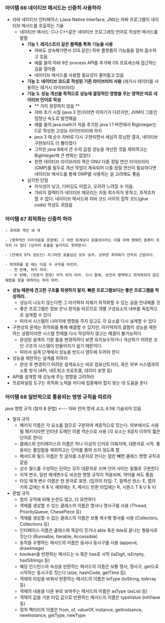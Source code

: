 ### 아이템 66 네이티브 메서드는 신중히 사용하라
- 자바 네이티브 인터페이스 (Java Native Interface, JNI)는 자바 프로그램이 네이티브 메서드를 호출하는 기술
  - 네이티브 메서드: C나 C++같은 네이티브 프로그래밍 언어로 작성한 메서드를 말함
    - **기능 1. 레지스트리 같은 플랙폼 특화 기능을 사용**
      - 자바도 성숙해가면서 (OS 같은) 하부 플랫폼의 기능들을 점차 흡수하고 있음
      - 예를 들어 자바 9은 process API를 추가해 OS 프로세스에 접근하는 길을 열어줌
      - 네이티브 메서드를 사용할 필요성이 줄어들고 있음
    - **기능 2. 네이티브 코드로 작성된 기존 라이브러리 사용** (레거시 데이터를 사용하는 레거시 라이브러리)
    - **기능 3. 성능 개선을 목적으로 성능에 결정적인 영향을 주는 영역만 따로 네이티브 언어로 작성**
      - ** 거의 권장하지 않음 **
      - 자바 초기 시절 (java 3 전)이라면 이야기가 다르지만, JVM이 그동안 엄청난 속도로 발전해옴
      - 예를 들어 java.math가 처음 추가된 java 1.1 버전에서 BigInteger는 C로 작성한 고성능 라이브러리에 의지
      - java 3 때 순수 자바로 다시 구현되면서 세심히 튜닝한 결과, 네이티브 구현보다도 더 빨라졌다
      - 그치만 java 8에서 큰 수의 곱셈 성능을 개선한 것을 제외하고는 BigInteger에 큰 변화는 없었다
      - 한편 네이티브 라이브러리 쪽은 GNU 다중 정밀 연산 라이브러리(GMP)를 필두로 개선 작업이 계속되어 다중 정밀 연산이 필요하다면 네이티브 메서드를 통해 GMP를 사용하는 걸 고려해도 좋음
    - 심각한 단점
      - 이식성이 낮고, 디버깅도 어렵고, 오히려 느려질 수 이음.
      - 가비지 컬렉터가 네이티브 메모리는 자동 회수하지 못하고, 추적조차 할 수 없다. 네이티브 메서드와 자바 코드 사이의 접착 코드(glue code) 작성도 귀찮음

### 아이템 67 최적화는 신중히 하라
```
💡 최적화 격언 세 개

- (맹목적인 어리석음을 포함해) 그 어떤 핑계보다 효율성이라는 이름 아래 행해진 컴퓨터 죄악이 더 많다 (심지어 효율을 높이지도 못하면서)

- (전체의 97% 정도인) 자그마한 효율성은 모두 잊자. 섣부른 최적화가 만악의 근원이다.

- 최적화를 할 때는 다음 두 규칙을 따르라.
  - 첫 번째, 하지 마라.
  - 두 번째, (전문가 한정) 아직 하지 마라. 다시 말해, 완전히 명백하고 최적화되지 않은 해법을 찾을 때까지는 하지 마라.
```

- **성능 때문에 견고한 구조를 희생하지 말자. 빠른 프로그램보다는 좋은 프로그램을 작성하라.**
  - 성능이 나오지 않는다면 그 아키텍처 자체가 최적화할 수 있는 길을 안내해줄 것
  - 좋은 프로그램은 정보 은닉 원칙을 따르므로 개별 구성요소의 내부를 독립적으로 설계할 수 있다
  - 따라서 시스템의 나머지에 영향을 주지 않고도 각 요소를 다시 설계할 수 있다
- 구현상의 문제는 최적화를 통해 해결할 수 있지만, 아키텍처의 결함이 성능을 제한하는 상황이라면 시스템 전체를 다시 작성하지 않고는 해결이 불가능하다
  - 완성된 설계의 기본 틀을 변경하려다 보면 유지보수하거나 개선하기 어려운 꼬인 구조의 시스템이 만들어지기 쉽기 때문이다.
  - 따라서 설계 단계에서 성능을 반드시 염두에 두어야 한다
- 성능을 제한하는 설계를 피하라
  - 완성 후 변경하기 어려운 설계요소는 바로 컴포넌트끼리, 혹은 외부 시스템과의 소통 방식 (API, 네트워크 프로토콜, 데이터 포맷 등)
- API를 설계할 때 성능에 주는 영향을 고려하라
- 프로파일링 도구는 최적화 노력을 어디에 집중해야 할지 찾는 데 도움을 준다

### 아이템 68 일반적으로 통용되는 명명 규칙을 따르라
java 명명 규칙 (철자 & 문법) <--- 자바 언어 명세 JLS, 6.1에 기술되어 있음
- 철자 규칙
  - 패키지 이름은 각 요소를 점으로 구분하여 계층적으로 짓는다. 외부에서도 사용될 패키지라면 인터넷 도메인 이름 역순으로 사용 (각 요소는 8글자 이하의 짧은 단어로 한다)
  - 클래스와 인터페이스의 이름은 하나 이상의 단어로 이뤄지며, 대문자로 시작. 통용되는 줄임말을 제외하고는 단어를 줄여 쓰지 않도록 함
  - 메서드와 필드 이름은 첫 글자를 소문자로 쓴다는 점만 빼면 클래스 명명 규칙과 같음
  - 상수 필드를 구성하는 단어는 모두 대문자로 쓰며 단어 사이는 밑줄로 구분한다
  - 지역 변수, 일반 매개변수도 비슷한 명명 규칙이 적용되며, 약어를 써도 좋음
  - 타입 매개 변수 이름은 한 문자로 표현. (임의의 타입: T, 컬렉션 원소: E, 맵의 키와 값에는 K & V, 예외에는 X, 메서드 반환 타입에는 R, 시퀀스 T & U & V)
- 문법 규칙
  - 철자 규칙에 비해 논란도 많고, 더 유연하다
  - 객체를 생성할 수 있는 클래스의 이름은 명사나 명사구를 사용 (Thread, PriorityQueue, ChesePiece 등)
  - 객체를 생성할 수 없는 클래스의 이름은 보통 복수형 명사를 사용 (Collectors, Collections 등)
  - 인터페이스 이름은 클래스와 똑같이 짓거나 able 혹은 ible로 끝나는 형용사로 짓는다 (Runnable, Iterable, Accessible)
  - 동작을 수행하는 메서드의 이름은 동사나 동사구를 사용 (append, drawImage)
  - boolean을 반환하는 메서드는 is 혹은 has로 시작 (isDigit, isEmpty, hasSiblings 등)
  - 해당 인스턴스의 속성을 반환하는 메서드의 이름은 보통 명사, 명사구, get으로 시작하는 동사구로 짓는다 (size, hashCode, getTIme 등)
  - 객체의 타입을 바꿔서 반환하는 메서드의 이름은 toType (toString, toArray 등)
  - 객체의 내용을 다른 뷰로 보여주는 메서드의 이름은 asType (asList 등)
  - 객체의 값을 기본 타입 값으로 반환하는 메서드의 이름은 typeValue (intVlaue 등)
  - 정적 팩터리의 이름은 from, of, valueOf, instance, getInstsance, newInstance, getType, newType

